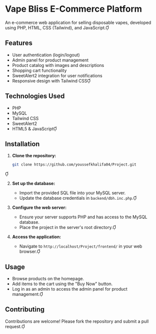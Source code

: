
# Vape Bliss E-Commerce Platform

An e-commerce web application for selling disposable vapes, developed using PHP, HTML, CSS (Tailwind), and JavaScript.

## Features

- User authentication (login/logout)
- Admin panel for product management
- Product catalog with images and descriptions
- Shopping cart functionality
- SweetAlert2 integration for user notifications
- Responsive design with Tailwind CSS

## Technologies Used

- PHP
- MySQL
- Tailwind CSS
- SweetAlert2
- HTML5 & JavaScript

## Installation

1. **Clone the repository:**

   ```bash
   git clone https://github.com/youssefkhalifa04/Project.git
   ```


2. **Set up the database:**

   - Import the provided SQL file into your MySQL server.
   - Update the database credentials in `backend/dbh.inc.php`.

3. **Configure the web server:**

   - Ensure your server supports PHP and has access to the MySQL database.
   - Place the project in the server's root directory.

4. **Access the application:**

   - Navigate to `http://localhost/Project/frontend/` in your web browser.

## Usage

- Browse products on the homepage.
- Add items to the cart using the "Buy Now" button.
- Log in as an admin to access the admin panel for product management.

## Contributing

Contributions are welcome! Please fork the repository and submit a pull request.

